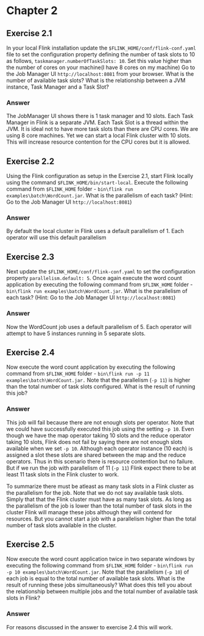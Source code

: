 # Chapter 2 
## Exercise 2.1
In your local Flink installation update the `$FLINK_HOME/conf/flink-conf.yaml` file to set the configuration property defining the number of task slots to 10 as follows, `taskmanager.numberOfTaskSlots: 10`. Set this value higher than the number of cores on your machine(I have 8 cores on my machine) Go to the Job Manager UI `http://localhost:8081` from your browser. What is the number of available task slots? What is the relationship between a JVM instance, Task Manager and a Task Slot? 
### Answer
The JobManager UI shows there is 1 task manager and 10 slots. Each Task Manager in Flink is a separate JVM. Each Task Slot is a thread within the JVM. It is ideal not to have more task slots than there are CPU cores. We are using 8 core machines. Yet we can start a local Flink cluster with 10 slots. This will increase resource contention for the CPU cores but it is allowed.

## Exercise 2.2
Using the Flink configuration as setup in the Exercise 2.1, start Flink locally using the command `$FLINK_HOME/bin/start-local`. Execute the following command from `$FLINK_HOME` folder - `bin\flink run examples\batch\WordCount.jar`. What is the parallelism of each task? (Hint: Go to the Job Manager UI `http://localhost:8081`)
### Answer
By default the local cluster in Flink uses a default parallelism of 1. Each operator will use this default parallelism

## Exercise 2.3
Next update the `$FLINK_HOME/conf/flink-conf.yaml` to set the configuration property `parallelism.default: 5`. Once again execute the word count application by executing the following command from `$FLINK_HOME` folder - `bin\flink run examples\batch\WordCount.jar`. What is the parallelism of each task? (Hint: Go to the Job Manager UI `http://localhost:8081`)
### Answer
Now the WordCount job uses a default parallelism of 5. Each operator will attempt to have 5 instances running in 5 separate slots. 

## Exercise 2.4
Now execute the word count application by executing the following command from `$FLINK_HOME` folder - `bin\flink run -p 11 examples\batch\WordCount.jar.` Note that the parallelism (`-p 11`) is higher than the total number of task slots configured. What is the result of running this job?
### Answer
This job will fail because there are not enough slots per operator. Note that we could have successfully executed this job using the setting `-p 10`. Even though we have the map operator taking 10 slots and the reduce operator taking 10 slots, Flink does not fail by saying there are not enough slots available when we set `-p 10`. Although each operator instance (10 each) is assigned a slot these slots are shared between the map and the reduce operators. Thus in this scenario there is resource contention but no failure. But if we run the job with parallelism of 11 (`-p 11`) Flink expect there to be at least 11 task slots in the Flink cluster to work. 

To summarize there must be atleast as many task slots in a Flink cluster as the parallelism for the job. Note that we do not say available task slots. Simply that that the Flink cluster must have as many task slots. As long as the parallelism of the job is lower than the total number of task slots in the cluster Flink will manage these jobs although they will contend for resources. But you cannot start a job with a parallelism higher than the total number of task slots available in the cluster.

## Exercise 2.5
Now execute the word count application twice in two separate windows by executing the following command from `$FLINK_HOME` folder - `bin\flink run -p 10 examples\batch\WordCount.jar`. Note that the parallelism (`-p 10`) of each job is equal to the total number of available task slots. What is the result of running these jobs simultaneously? What does this tell you about the relationship between multiple jobs and the total number of available task slots in Flink?
### Answer
For reasons discussed in the answer to exercise 2.4 this will work. 

